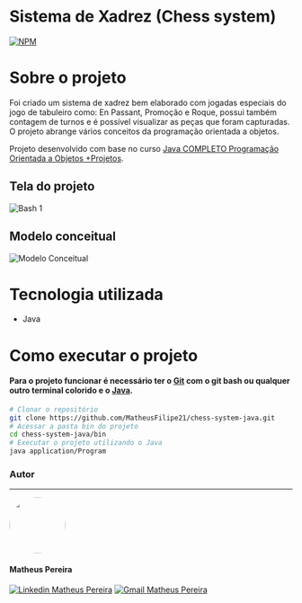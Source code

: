 # Sistema de Xadrez (Chess system)
[![NPM](https://img.shields.io/npm/l/react)](https://github.com/MatheusFilipe21/chess-system-java/blob/main/LICENSE)

# Sobre o projeto
Foi criado um sistema de xadrez bem elaborado com jogadas especiais do jogo de tabuleiro como: En Passant, Promoção e Roque, possui também contagem de turnos e é possível visualizar as peças que foram capturadas. O projeto  abrange vários conceitos da programação orientada a objetos.

Projeto desenvolvido com base no curso [Java COMPLETO Programação Orientada a Objetos +Projetos](https://www.udemy.com/course/java-curso-completo "Udemy").

## Tela do projeto
![Bash 1](https://user-images.githubusercontent.com/57512945/107092079-a6487100-67e1-11eb-9dd5-c614cff50777.png)

## Modelo conceitual
![Modelo Conceitual](https://user-images.githubusercontent.com/57512945/107091074-e6a6ef80-67df-11eb-833e-ce505bb9df4e.png)

# Tecnologia utilizada

- Java

# Como executar o projeto

#### **Para o projeto funcionar é necessário ter o [Git](https://git-scm.com/downloads "git") com o git bash ou qualquer outro terminal colorido e o [Java](https://www.oracle.com/downloads/#category-java "Java").**

```bash
# Clonar o repositório
git clone https://github.com/MatheusFilipe21/chess-system-java.git
# Acessar a pasta bin do projeto
cd chess-system-java/bin
# Executar o projeto utilizando o Java
java application/Program
```
### Autor
---

 <img style="border-radius: 50%;" src="https://avatars3.githubusercontent.com/u/57512945?s=400&u=59280288c5d415b3aedca01cbb06db3c600740a8&v=4" width="100px;" alt=""/>

#### Matheus Pereira

<a href="https://www.linkedin.com/in/matheusfilipe21" target="_blank" title="Linkedin Matheus Pereira"><img src="https://img.shields.io/badge/-Matheus Pereira-blue?style=flat-square&logo=Linkedin&logoColor=white&link=https://www.linkedin.com/in/matheusfilipe21" alt="Linkedin Matheus Pereira"/></a> [![Gmail Matheus Pereira](https://img.shields.io/badge/-matheusfilipe1999@gmail.com-c14438?style=flat-square&logo=Gmail&logoColor=white&link=mailto:matheusfilipe1999@gmail.com)](mailto:matheusfilipe1999@gmail.com "Gmail Matheus Pereira")
